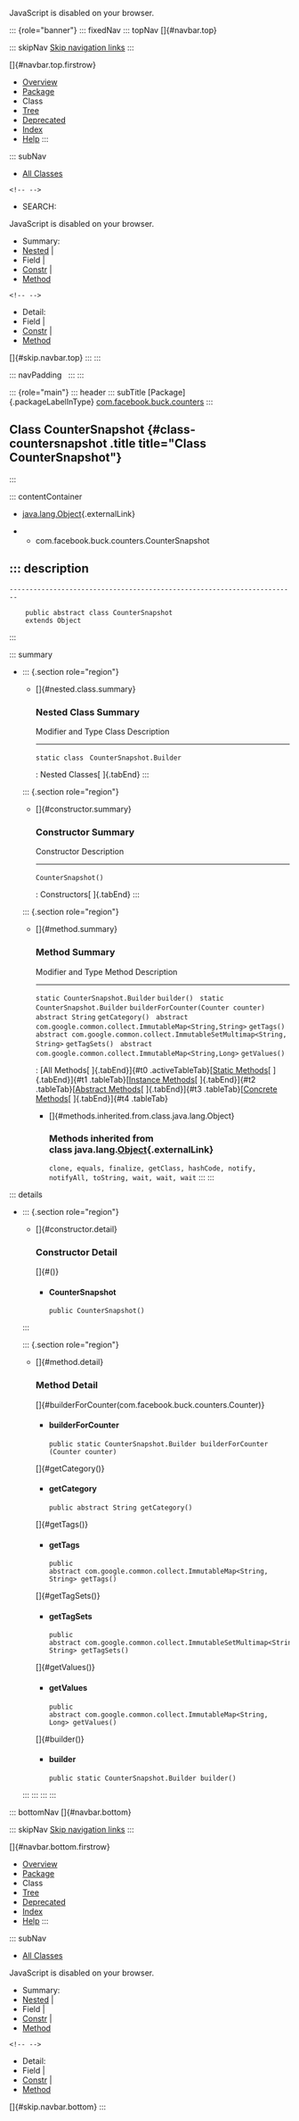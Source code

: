 <div>

JavaScript is disabled on your browser.

</div>

::: {role="banner"}
::: fixedNav
::: topNav
[]{#navbar.top}

::: skipNav
[Skip navigation links](#skip.navbar.top "Skip navigation links")
:::

[]{#navbar.top.firstrow}

-   [Overview](../../../../index.html)
-   [Package](package-summary.html)
-   Class
-   [Tree](package-tree.html)
-   [Deprecated](../../../../deprecated-list.html)
-   [Index](../../../../index-all.html)
-   [Help](../../../../help-doc.html)
:::

::: subNav
-   [All Classes](../../../../allclasses.html)

```{=html}
<!-- -->
```
-   SEARCH:

<div>

<div>

JavaScript is disabled on your browser.

</div>

</div>

<div>

-   Summary: 
-   [Nested](#nested.class.summary) \| 
-   Field \| 
-   [Constr](#constructor.summary) \| 
-   [Method](#method.summary)

```{=html}
<!-- -->
```
-   Detail: 
-   Field \| 
-   [Constr](#constructor.detail) \| 
-   [Method](#method.detail)

</div>

[]{#skip.navbar.top}
:::
:::

::: navPadding
 
:::
:::

::: {role="main"}
::: header
::: subTitle
[Package]{.packageLabelInType} [com.facebook.buck.counters](package-summary.html)
:::

## Class CounterSnapshot {#class-countersnapshot .title title="Class CounterSnapshot"}
:::

::: contentContainer
-   [java.lang.Object](http://docs.oracle.com/javase/7/docs/api/java/lang/Object.html?is-external=true "class or interface in java.lang"){.externalLink}

-   -   com.facebook.buck.counters.CounterSnapshot

::: description
-   

    ------------------------------------------------------------------------

        public abstract class CounterSnapshot
        extends Object
:::

::: summary
-   ::: {.section role="region"}
    -   []{#nested.class.summary}

        ### Nested Class Summary

          Modifier and Type   Class                       Description
          ------------------- --------------------------- -------------
          `static class `     `CounterSnapshot.Builder`    

          : Nested Classes[ ]{.tabEnd}
    :::

    ::: {.section role="region"}
    -   []{#constructor.summary}

        ### Constructor Summary

          Constructor           Description
          --------------------- -------------
          `CounterSnapshot()`    

          : Constructors[ ]{.tabEnd}
    :::

    ::: {.section role="region"}
    -   []{#method.summary}

        ### Method Summary

          Modifier and Type                                                          Method                                 Description
          -------------------------------------------------------------------------- -------------------------------------- -------------
          `static CounterSnapshot.Builder`                                           `builder()`                             
          `static CounterSnapshot.Builder`                                           `builderForCounter​(Counter counter)`    
          `abstract String`                                                          `getCategory()`                         
          `abstract com.google.common.collect.ImmutableMap<String,​String>`           `getTags()`                             
          `abstract com.google.common.collect.ImmutableSetMultimap<String,​String>`   `getTagSets()`                          
          `abstract com.google.common.collect.ImmutableMap<String,​Long>`             `getValues()`                           

          : [All Methods[ ]{.tabEnd}]{#t0 .activeTableTab}[[Static
          Methods](javascript:show(1);)[ ]{.tabEnd}]{#t1
          .tableTab}[[Instance
          Methods](javascript:show(2);)[ ]{.tabEnd}]{#t2
          .tableTab}[[Abstract
          Methods](javascript:show(4);)[ ]{.tabEnd}]{#t3
          .tableTab}[[Concrete
          Methods](javascript:show(8);)[ ]{.tabEnd}]{#t4 .tableTab}

        -   []{#methods.inherited.from.class.java.lang.Object}

            ### Methods inherited from class java.lang.[Object](http://docs.oracle.com/javase/7/docs/api/java/lang/Object.html?is-external=true "class or interface in java.lang"){.externalLink}

            `clone, equals, finalize, getClass, hashCode, notify, notifyAll, toString, wait, wait, wait`
    :::
:::

::: details
-   ::: {.section role="region"}
    -   []{#constructor.detail}

        ### Constructor Detail

        []{#<init>()}

        -   #### CounterSnapshot

                public CounterSnapshot()
    :::

    ::: {.section role="region"}
    -   []{#method.detail}

        ### Method Detail

        []{#builderForCounter(com.facebook.buck.counters.Counter)}

        -   #### builderForCounter

            ``` methodSignature
            public static CounterSnapshot.Builder builderForCounter​(Counter counter)
            ```

        []{#getCategory()}

        -   #### getCategory

            ``` methodSignature
            public abstract String getCategory()
            ```

        []{#getTags()}

        -   #### getTags

            ``` methodSignature
            public abstract com.google.common.collect.ImmutableMap<String,​String> getTags()
            ```

        []{#getTagSets()}

        -   #### getTagSets

            ``` methodSignature
            public abstract com.google.common.collect.ImmutableSetMultimap<String,​String> getTagSets()
            ```

        []{#getValues()}

        -   #### getValues

            ``` methodSignature
            public abstract com.google.common.collect.ImmutableMap<String,​Long> getValues()
            ```

        []{#builder()}

        -   #### builder

            ``` methodSignature
            public static CounterSnapshot.Builder builder()
            ```
    :::
:::
:::
:::

::: bottomNav
[]{#navbar.bottom}

::: skipNav
[Skip navigation links](#skip.navbar.bottom "Skip navigation links")
:::

[]{#navbar.bottom.firstrow}

-   [Overview](../../../../index.html)
-   [Package](package-summary.html)
-   Class
-   [Tree](package-tree.html)
-   [Deprecated](../../../../deprecated-list.html)
-   [Index](../../../../index-all.html)
-   [Help](../../../../help-doc.html)
:::

::: subNav
-   [All Classes](../../../../allclasses.html)

<div>

<div>

JavaScript is disabled on your browser.

</div>

</div>

<div>

-   Summary: 
-   [Nested](#nested.class.summary) \| 
-   Field \| 
-   [Constr](#constructor.summary) \| 
-   [Method](#method.summary)

```{=html}
<!-- -->
```
-   Detail: 
-   Field \| 
-   [Constr](#constructor.detail) \| 
-   [Method](#method.detail)

</div>

[]{#skip.navbar.bottom}
:::
